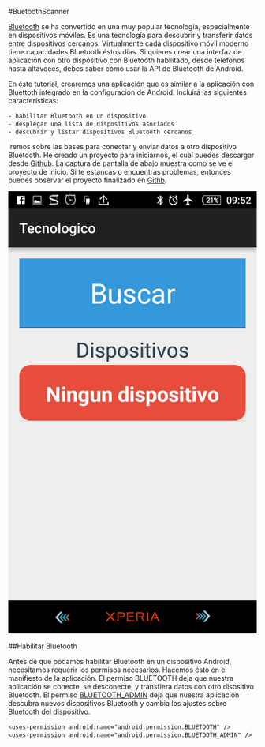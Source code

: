#BuetoothScanner

[Bluetooth](https://en.wikipedia.org/wiki/Bluetooth) se ha convertido en una muy popular tecnología, especialmente en dispositivos móviles. Es una tecnología para descubrir y transferir datos entre dispositivos cercanos. Virtualmente cada dispositivo móvil moderno tiene capacidades Bluetooth éstos días. Si quieres crear una interfaz de aplicación con otro dispositivo con Bluetooth habilitado, desde teléfonos hasta altavoces, debes saber cómo usar la API de Bluetooth de Android.

En éste tutorial, crearemos una aplicación que es similar a la aplicación con Bluettoth integrado en la configuración de Android. Incluirá las siguientes características:

	- habilitar Bluetooth en un dispositivo
	- desplegar una lista de dispositivos asociados
	- descubrir y listar dispositivos Bluetooth cercanos

Iremos sobre las bases para conectar y enviar datos a otro dispositivo Bluetooth. He creado un proyecto para iniciarnos, el cual puedes descargar desde [Github](https://github.com/fercho0?tab=overview&from=2016-07-09). La captura de pantalla de abajo muestra como se ve el proyecto de inicio. Si te estancas o encuentras problemas, entonces puedes observar el proyecto finalizado en [Githb](https://github.com/fercho0/BluetoothScanner).


![alt tag](https://github.com/fercho0/BluetoothScanner/blob/master/img/b1.png)

##Habilitar Bluetooth

Antes de que podamos habilitar Bluetooth en un dispositivo Android, necesitamos requerir los permisos necesarios. Hacemos ésto en el manifiesto de la aplicación. El permiso BLUETOOTH deja que nuestra aplicación se conecte, se desconecte, y transfiera datos con otro disositivo Bluetooth. El permiso [BLUETOOTH_ADMIN]() deja que nuestra aplicación descubra nuevos dispositivos Bluetooth y cambia los ajustes sobre Bluetooth del dispositivo.

<manifest xmlns:android="http://schemas.android.com/apk/res/android"
    package="com.tutsplus.matt.bluetoothscanner" >
     
    <uses-permission android:name="android.permission.BLUETOOTH" />
    <uses-permission android:name="android.permission.BLUETOOTH_ADMIN" />
